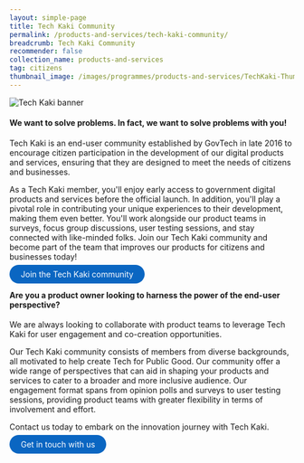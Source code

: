 ```yaml
---
layout: simple-page
title: Tech Kaki Community
permalink: /products-and-services/tech-kaki-community/
breadcrumb: Tech Kaki Community
recommender: false
collection_name: products-and-services
tag: citizens
thumbnail_image: /images/programmes/products-and-services/TechKaki-Thumbnail.jpg
---
```


![Tech Kaki banner](/images/programmes/products-and-services/TechKaki-Header.jpg)

#### We want to solve problems. In fact, we want to solve problems with you!

Tech Kaki is an end-user community established by GovTech in late 2016 to encourage citizen participation in the development of our digital products and services, ensuring that they are designed to meet the needs of citizens and businesses.

As a Tech Kaki member, you'll enjoy early access to government digital products and services before the official launch. In addition, you'll play a pivotal role in contributing your unique experiences to their development, making them even better. You'll work alongside our product teams in surveys, focus group discussions, user testing sessions, and stay connected with like-minded folks. Join our Tech Kaki community and become part of the team that improves our products for citizens and businesses today!

<a href="https://go.gov.sg/join-teckkaki-tn" target="_blank" style="background-color: #0A66C2; color: white; text-decoration: none; border-radius: 100px; padding-left: 20px; padding-right: 20px; padding-top:8px; padding-bottom:8px">Join the Tech Kaki community</a>

#### Are you a product owner looking to harness the power of the end-user perspective?

We are always looking to collaborate with product teams to leverage Tech Kaki for user engagement and co-creation opportunities.

Our Tech Kaki community consists of members from diverse backgrounds, all motivated to help create Tech for Public Good. Our community offer a wide range of perspectives that can aid in shaping your products and services to cater to a broader and more inclusive audience. Our engagement format spans from opinion polls and surveys to user testing sessions, providing product teams with greater flexibility in terms of involvement and effort.

Contact us today to embark on the innovation journey with Tech Kaki.

<a href="https://form.gov.sg/60769e8fe0b9d900117857da" target="_blank" style="background-color: #0A66C2; color: white; text-decoration: none; border-radius: 100px; padding-left: 20px; padding-right: 20px; padding-top:8px; padding-bottom:8px">Get in touch with us</a>


